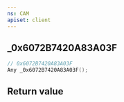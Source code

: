 ```yaml
---
ns: CAM
apiset: client
---
```

## _0x6072B7420A83A03F

```c
// 0x6072B7420A83A03F
Any _0x6072B7420A83A03F();
```



## Return value